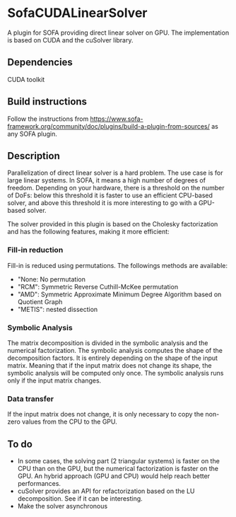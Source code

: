 # SofaCUDALinearSolver

A plugin for SOFA providing direct linear solver on GPU.
The implementation is based on CUDA and the cuSolver library.

## Dependencies

CUDA toolkit

## Build instructions

Follow the instructions from https://www.sofa-framework.org/community/doc/plugins/build-a-plugin-from-sources/ as any SOFA plugin.

## Description

Parallelization of direct linear solver is a hard problem.
The use case is for large linear systems.
In SOFA, it means a high number of degrees of freedom.
Depending on your hardware, there is a threshold on the number of DoFs: below this threshold it is faster to use an efficient CPU-based solver, and above this threshold it is more interesting to go with a GPU-based solver.

The solver provided in this plugin is based on the Cholesky factorization and has the following features, making it more efficient:

### Fill-in reduction

Fill-in is reduced using permutations. The followings methods are available:
  - "None: No permutation
  - "RCM": Symmetric Reverse Cuthill-McKee permutation
  - "AMD": Symmetric Approximate Minimum Degree Algorithm based on Quotient Graph
  - "METIS": nested dissection

### Symbolic Analysis

The matrix decomposition is divided in the symbolic analysis and the numerical factorization.
The symbolic analysis computes the shape of the decomposition factors.
It is entirely depending on the shape of the input matrix.
Meaning that if the input matrix does not change its shape, the symbolic analysis will be computed only once.
The symbolic analysis runs only if the input matrix changes.

### Data transfer

If the input matrix does not change, it is only necessary to copy the non-zero values from the CPU to the GPU.

## To do

- In some cases, the solving part (2 triangular systems) is faster on the CPU than on the GPU, but the numerical factorization is faster on the GPU. An hybrid approach (GPU and CPU) would help reach better performances.
- cuSolver provides an API for refactorization based on the LU decomposition. See if it can be interesting.
- Make the solver asynchronous

